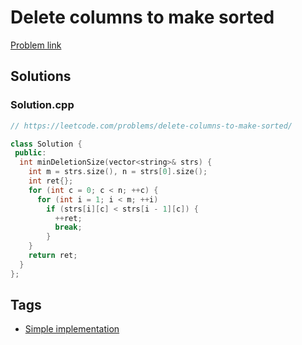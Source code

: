 # Delete columns to make sorted

[Problem link](https://leetcode.com/problems/delete-columns-to-make-sorted/)

## Solutions


### Solution.cpp
```cpp
// https://leetcode.com/problems/delete-columns-to-make-sorted/

class Solution {
 public:
  int minDeletionSize(vector<string>& strs) {
    int m = strs.size(), n = strs[0].size();
    int ret{};
    for (int c = 0; c < n; ++c) {
      for (int i = 1; i < m; ++i)
        if (strs[i][c] < strs[i - 1][c]) {
          ++ret;
          break;
        }
    }
    return ret;
  }
};
```
## Tags

* [Simple implementation](/Collections/simple-implementation.md#simple-implementation)
